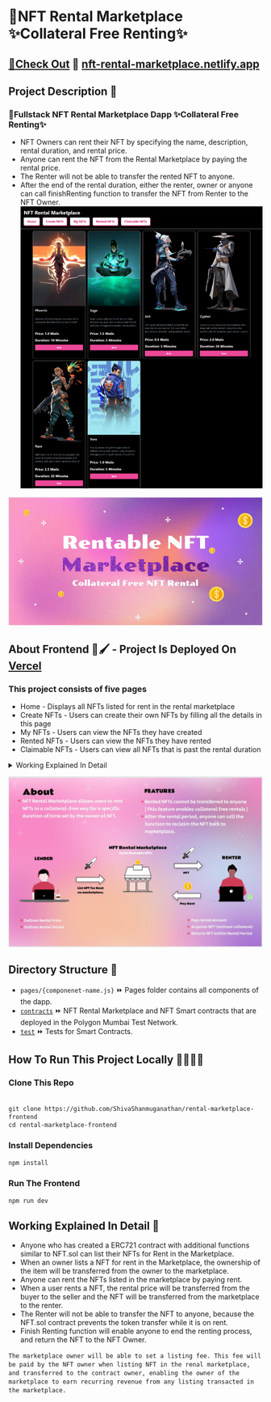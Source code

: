# 💎NFT Rental Marketplace ✨Collateral Free Renting✨

## [🔔Check Out](https://nft-rental-marketplace.netlify.app) 💎 [nft-rental-marketplace.netlify.app](https://nft-rental-marketplace.netlify.app/) 

## Project Description 📝

### 💎Fullstack NFT Rental Marketplace Dapp ✨Collateral Free Renting✨

- NFT Owners can rent their NFT by specifying the name, description, rental duration, and rental price. 
- Anyone can rent the NFT from the Rental Marketplace by paying the rental price.
- The Renter will not be able to transfer the rented NFT to anyone. 
- After the end of the rental duration, either the renter, owner or anyone can call finishRenting function to transfer the NFT from Renter to the NFT Owner.
![capture](./rental-marketplace-screenshot.png)

![rental_poster1](./rental-design.jpg)

## About Frontend 🎨🖌 - Project Is Deployed On [Vercel](https://nft-rental-marketplace.vercel.app/)

### This project consists of five pages

- Home - Displays all NFTs listed for rent in the rental marketplace
- Create NFTs - Users can create their own NFTs by filling all the details in this page
- My NFTs - Users can view the NFTs they have created
- Rented NFTs - Users can view the NFTs they have rented
- Claimable NFTs - Users can view all NFTs that is past the rental duration

<details> 
  <summary> Working Explained In Detail </summary>
  <h2> Working Explained In Detail </h2>

- Anyone who has created a ERC721 contract with additional functions similar to NFT.sol can list their NFTs for Rent in the Marketplace.
- When an owner lists a NFT for rent in the Marketplace, the ownership of the item will be transferred from the owner to the marketplace.
- Anyone can rent the NFTs listed in the marketplace by paying rent.
- When a user rents a NFT, the rental price will be transferred from the buyer to the seller and the NFT will be transferred from the marketplace to the renter.
- The Renter will not be able to transfer the NFT to anyone, because the NFT.sol contract prevents the token transfer while it is on rent.
- Finish Renting function will enable anyone to end the renting process, and return the NFT to the NFT Owner. 


<strong> The marketplace owner will be able to set a listing fee. This fee will be paid by the NFT owner when listing NFT in the renal marketplace, and transferred to the contract owner, enabling the owner of the marketplace to earn recurring revenue from any listing transacted in the marketplace. </strong>

 
</details>

![rental_poster](./rental-design2.jpg)

## Directory Structure 📂
- `pages/{componenet-name.js}` ⏩ Pages folder contains all components of the dapp.
- [`contracts`](https://github.com/ShivaShanmuganathan/NFT-Rental-Marketplace/tree/main/contracts) ⏩ NFT Rental Marketplace and NFT Smart contracts that are deployed in the Polygon Mumbai Test Network.
- [`test`](https://github.com/ShivaShanmuganathan/NFT-Rental-Marketplace/tree/main/test) ⏩ Tests for Smart Contracts.


## How To Run This Project Locally 🏃🏾‍♂️💨

### Clone This Repo 
```shell

git clone https://github.com/ShivaShanmuganathan/rental-marketplace-frontend
cd rental-marketplace-frontend

```

### Install Dependencies

``` shell
npm install
```

### Run The Frontend

``` shell
npm run dev
```


## Working Explained In Detail 📃
- Anyone who has created a ERC721 contract with additional functions similar to NFT.sol can list their NFTs for Rent in the Marketplace.
- When an owner lists a NFT for rent in the Marketplace, the ownership of the item will be transferred from the owner to the marketplace.
- Anyone can rent the NFTs listed in the marketplace by paying rent.
- When a user rents a NFT, the rental price will be transferred from the buyer to the seller and the NFT will be transferred from the marketplace to the renter.
- The Renter will not be able to transfer the NFT to anyone, because the NFT.sol contract prevents the token transfer while it is on rent.
- Finish Renting function will enable anyone to end the renting process, and return the NFT to the NFT Owner. 

``` The marketplace owner will be able to set a listing fee. This fee will be paid by the NFT owner when listing NFT in the renal marketplace, and transferred to the contract owner, enabling the owner of the marketplace to earn recurring revenue from any listing transacted in the marketplace. ```


